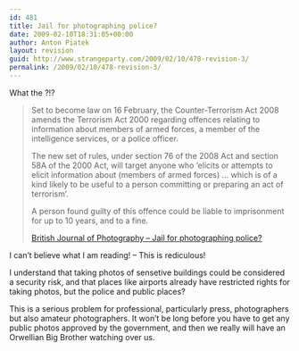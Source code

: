 ```yaml
---
id: 481
title: Jail for photographing police?
date: 2009-02-10T18:31:05+00:00
author: Anton Piatek
layout: revision
guid: http://www.strangeparty.com/2009/02/10/478-revision-3/
permalink: /2009/02/10/478-revision-3/
---
```

What the ?!?

> Set to become law on 16 February, the Counter-Terrorism Act 2008 amends the Terrorism Act 2000 regarding offences relating to information about members of armed forces, a member of the intelligence services, or a police officer.
> 
> The new set of rules, under section 76 of the 2008 Act and section 58A of the 2000 Act, will target anyone who &#8216;elicits or attempts to elicit information about (members of armed forces) &#8230; which is of a kind likely to be useful to a person committing or preparing an act of terrorism&#8217;.
> 
> A person found guilty of this offence could be liable to imprisonment for up to 10 years, and to a fine.
> 
> [British Journal of Photography &#8211; Jail for photographing police?](http://www.bjp-online.com/public/showPage.html?page=836675)

I can&#8217;t believe what I am reading! &#8211; This is rediculous!

I understand that taking photos of sensetive buildings could be considered a security risk, and that places like airports already have restricted rights for taking photos, but the police and public places?

This is a serious problem for professional, particularly press, photographers but also amateur photographers. It won&#8217;t be long before you have to get any public photos approved by the government, and then we really will have an Orwellian Big Brother watching over us.
